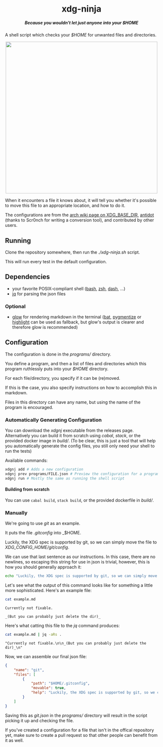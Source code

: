 <div>
  <h1 align="center">xdg-ninja</h1>
  <h5 align="center">Because you wouldn't let just anyone into your <i>$HOME</i></h5>
</div>

A shell script which checks your _$HOME_ for unwanted files and directories.

<p align="center">
  <img src="https://s8.gifyu.com/images/Peek-2022-05-13-16-07.gif" width="500"/>
</p>

When it encounters a file it knows about, it will tell you whether it's possible to move this file to an appropriate location, and how to do it.

The configurations are from the [arch wiki page on XDG_BASE_DIR](https://wiki.archlinux.org/title/XDG_Base_Directory), [antidot](https://github.com/doron-cohen/antidot) (thanks to Scr0nch for writing a conversion tool), and contributed by other users.

## Running

Clone the repository somewhere, then run the _./xdg-ninja.sh_ script.

This will run every test in the default configuration.

## Dependencies

- your favorite POSIX-compliant shell ([bash](https://repology.org/project/bash/packages), [zsh](https://repology.org/project/zsh/packages), [dash](https://repology.org/project/dash-shell/packages), ...)
- [jq](https://repology.org/project/jq/packages) for parsing the json files

### Optional

- [glow](https://repology.org/project/glow/packages) for rendering markdown in the terminal ([bat](https://repology.org/project/bat-cat/packages), [pygmentize](https://repology.org/project/pygments/versions) or [highlight](https://repology.org/project/highlight/packages) can be used as fallback, but glow's output is clearer and therefore glow is recommended)

## Configuration

The configuration is done in the _programs/_ directory.

You define a program, and then a list of files and directories which this program ruthlessly puts into your _$HOME_ directory.

For each file/directory, you specify if it can be (re)moved.

If this is the case, you also specify instructions on how to accomplish this in markdown.

Files in this directory can have any name, but using the name of the program is encouraged.

### Automatically Generating Configuration

You can download the _xdgnj_ executable from the releases page. Alternatively you can build it from scratch using _cabal_, _stack_, or the provided docker image in _build/_. (To be clear, this is just a tool that will help you automatically generate the config files, you still only need your shell to run the tests)

Available commands:
```sh
xdgnj add # Adds a new configuration
xdgnj prev programs/FILE.json # Preview the configuration for a program
xdgnj run # Mostly the same as running the shell script
```

#### Building from scratch

You can use `cabal build`, `stack build`, or the provided dockerfile in _build/_.

### Manually

We're going to use _git_ as an example.

It puts the file _.gitconfig_ into _$HOME.

Luckily, the XDG spec is supported by git, so we can simply move the file to _XDG_CONFIG_HOME/git/config_.

We can use that last sentence as our instructions. In this case, there are no newlines, so escaping this string for use in json is trivial, however, this is how you should generally approach it:
```sh
echo "Luckily, the XDG spec is supported by git, so we can simply move the file to _XDG_CONFIG_HOME/git/config_." | jq -aRs .
```

Let's see what the output of this command looks like for something a little more sophisticated.
Here's an example file:
```sh
cat example.md
```
```
Currently not fixable.

_(But you can probably just delete the dir)_
```
Here's what catting this file to the _jq_ command produces:
```sh
cat example.md | jq -aRs .
```
```
"Currently not fixable.\n\n_(But you can probably just delete the dir)_\n"
```

Now, we can assemble our final json file:
```json
{
    "name": "git",
    "files": [
        {
            "path": "$HOME/.gitconfig",
            "movable": true,
            "help": "Luckily, the XDG spec is supported by git, so we can simply move the file to _XDG_CONFIG_HOME/git/config_.\n"
        }
    ]
}
```

Saving this as _git.json_ in the _programs/_ directory will result in the script picking it up and checking the file.

If you've created a configuration for a file that isn't in the offical repository yet, make sure to create a pull request so that other people can benefit from it as well.
